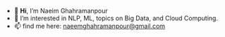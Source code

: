 - 👋 **Hi**, I’m Naeim Ghahramanpour
- 👀 I’m interested in NLP, ML, topics on Big Data, and Cloud Computing.
- 📫 find me here: naeemghahramanpour@gmail.com

<!---
[![Anurag's GitHub stats](https://github-readme-stats.vercel.app/api?username=gnamiro)](https://github.com/anuraghazra/github-readme-stats)

gnamiro/gnamiro is a ✨ special ✨ repository because its `README.md` (this file) appears on your GitHub profile.
You can click the Preview link to take a look at your changes.
--->
